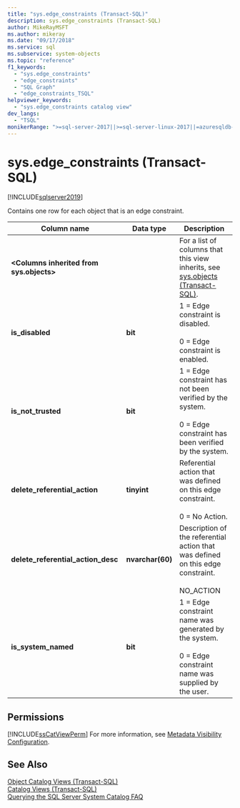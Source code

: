 ```yaml
---
title: "sys.edge_constraints (Transact-SQL)"
description: sys.edge_constraints (Transact-SQL)
author: MikeRayMSFT
ms.author: mikeray
ms.date: "09/17/2018"
ms.service: sql
ms.subservice: system-objects
ms.topic: "reference"
f1_keywords:
  - "sys.edge_constraints"
  - "edge_constraints"
  - "SQL Graph"
  - "edge_constraints_TSQL"
helpviewer_keywords:
  - "sys.edge_constraints catalog view"
dev_langs:
  - "TSQL"
monikerRange: ">=sql-server-2017||>=sql-server-linux-2017||=azuresqldb-mi-current"
---
```

# sys.edge_constraints (Transact-SQL)
[!INCLUDE[sqlserver2019](../../includes/applies-to-version/sqlserver2019.md)]

Contains one row for each object that is an edge constraint. 
  
|Column name|Data type|Description|  
|-----------------|---------------|-----------------|  
|**\<Columns inherited from sys.objects>**||For a list of columns that this view inherits, see [sys.objects &#40;Transact-SQL&#41;](../../relational-databases/system-catalog-views/sys-objects-transact-sql.md).|  
|**is_disabled**|**bit**|1 = Edge constraint is disabled.<br /><br /> 0 = Edge constraint is enabled.|  
|**is_not_trusted**|**bit**|1 = Edge constraint has not been verified by the system.<br /><br /> 0 = Edge constraint has been verified by the system.|  
|**delete_referential_action**|**tinyint**|Referential action that was defined on this edge constraint.<br /><br />0 = No Action.|  
|**delete_referential_action_desc**|**nvarchar(60)**|Description of the referential action that was defined on this edge constraint.<br /><br />NO_ACTION|  
|**is_system_named**|**bit**|1 = Edge constraint name was generated by the system.<br /><br />0 = Edge constraint name was supplied by the user.|  
  
## Permissions  
 [!INCLUDE[ssCatViewPerm](../../includes/sscatviewperm-md.md)] For more information, see [Metadata Visibility Configuration](../../relational-databases/security/metadata-visibility-configuration.md).  
  
## See Also  
 [Object Catalog Views &#40;Transact-SQL&#41;](../../relational-databases/system-catalog-views/object-catalog-views-transact-sql.md)   
 [Catalog Views &#40;Transact-SQL&#41;](../../relational-databases/system-catalog-views/catalog-views-transact-sql.md)   
 [Querying the SQL Server System Catalog FAQ](../../relational-databases/system-catalog-views/querying-the-sql-server-system-catalog-faq.yml)  
  
  
